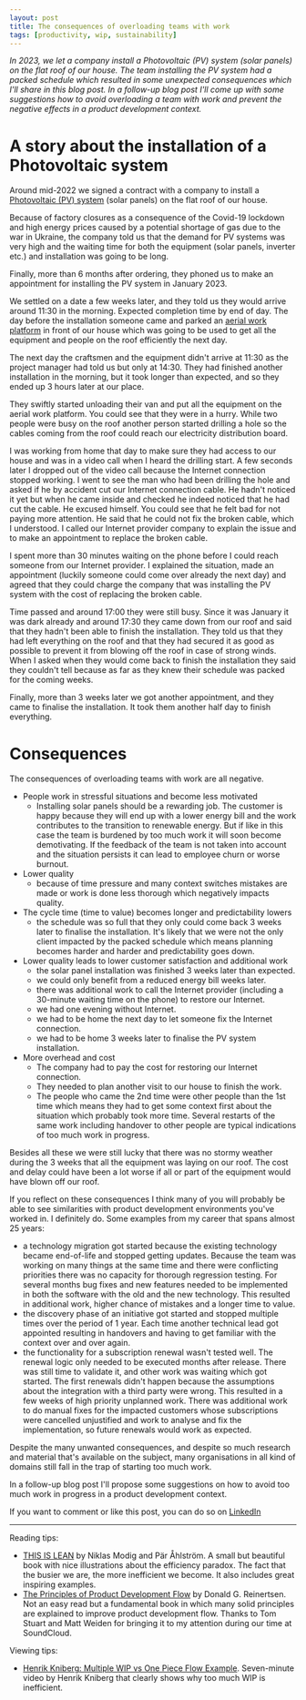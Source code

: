 ```yaml
---
layout: post
title: The consequences of overloading teams with work
tags: [productivity, wip, sustainability]
---
```


_In 2023, we let a company install a Photovoltaic (PV) system (solar panels) on the flat roof of our house.  The team installing the PV system had a packed schedule which resulted in some unexpected consequences which I'll share in this blog post. In a follow-up blog post I'll come up with some suggestions how to avoid overloading a team with work and prevent the negative effects in a product development context._

# A story about the installation of a Photovoltaic system

Around mid-2022 we signed a contract with a company to install a [Photovoltaic (PV) system](https://en.wikipedia.org/wiki/Photovoltaic_system) (solar panels) on the flat roof of our house.

Because of factory closures as a consequence of the Covid-19 lockdown and high energy prices caused by a potential shortage of gas due to the war in Ukraine, the company told us that the demand for PV systems was very high and the waiting time for both the equipment (solar panels, inverter etc.) and installation was going to be long.

Finally, more than 6 months after ordering, they phoned us to make an appointment for installing the PV system in January 2023.

We settled on a date a few weeks later, and they told us they would arrive around 11:30 in the morning. Expected completion time by end of day. The day before the installation someone came and parked an [aerial work platform](https://en.wikipedia.org/wiki/Aerial_work_platform) in front of our house which was going to be used to get all the equipment and people on the roof efficiently the next day.

The next day the craftsmen and the equipment didn't arrive at 11:30 as the project manager had told us but only at 14:30. They had finished another installation in the morning, but it took longer than expected, and so they ended up 3 hours later at our place.

They swiftly started unloading their van and put all the equipment on the aerial work platform. You could see that they were in a hurry. While two people were busy on the roof another person started drilling a hole so the cables coming from the roof could reach our electricity distribution board.

I was working from home that day to make sure they had access to our house and was in a video call when I heard the drilling start. A few seconds later I dropped out of the video call because the Internet connection stopped working. I went to see the man who had been drilling the hole and asked if he by accident cut our Internet connection cable. He hadn't noticed it yet but when he came inside and checked he indeed noticed that he had cut the cable. He excused himself. You could see that he felt bad for not paying more attention. He said that he could not fix the broken cable, which I understood. I called our Internet provider company to explain the issue and to make an appointment to replace the broken cable.

I spent more than 30 minutes waiting on the phone before I could reach someone from our Internet provider. I explained the situation, made an appointment (luckily someone could come over already the next day) and agreed that they could charge the company that was installing the PV system with the cost of replacing the broken cable.

Time passed and around 17:00 they were still busy. Since it was January it was dark already and around 17:30 they came down from our roof and said that they hadn't been able to finish the installation. They told us that they had left everything on the roof and that they had secured it as good as possible to prevent it from blowing off the roof in case of strong winds. When I asked when they would come back to finish the installation they said they couldn't tell because as far as they knew their schedule was packed for the coming weeks.

Finally, more than 3 weeks later we got another appointment, and they came to finalise the installation. It took them another half day to finish everything.

# Consequences

The consequences of overloading teams with work are all negative. 

- People work in stressful situations and become less motivated
   - Installing solar panels should be a rewarding job. The customer is happy because they will end up with a lower energy bill and the work contributes to the transition to renewable energy. But if like in this case the team is burdened by too much work it will soon become demotivating. If the feedback of the team is not taken into account and the situation persists it can lead to employee churn or worse burnout.
- Lower quality
   - because of time pressure and many context switches mistakes are made or work is done less thorough which negatively impacts quality.
- The cycle time (time to value) becomes longer and predictability lowers
   - the schedule was so full that they only could come back 3 weeks later to finalise the installation. It's likely that we were not the only client impacted by the packed schedule which means planning becomes harder and harder and predictability goes down.
- Lower quality leads to lower customer satisfaction and additional work
   - the solar panel installation was finished 3 weeks later than expected.
   - we could only benefit from a reduced energy bill weeks later.
   - there was additional work to call the Internet provider (including a 30-minute waiting time on the phone) to restore our Internet.
   - we had one evening without Internet.
   - we had to be home the next day to let someone fix the Internet connection.
   - we had to be home 3 weeks later to finalise the PV system installation.
- More overhead and cost
   - The company had to pay the cost for restoring our Internet connection.
   - They needed to plan another visit to our house to finish the work.
   - The people who came the 2nd time were other people than the 1st time which means they had to get some context first about the situation which probably took more time. Several restarts of the same work including handover to other people are typical indications of too much work in progress.


Besides all these we were still lucky that there was no stormy weather during the 3 weeks that all the equipment was laying on our roof. The cost and delay could have been a lot worse if all or part of the equipment would have blown off our roof.

If you reflect on these consequences I think many of you will probably be able to see similarities with product development environments you've worked in. I definitely do. Some examples from my career that spans almost 25 years:

- a technology migration got started because the existing technology became end-of-life and stopped getting updates. Because the team was working on many things at the same time and there were conflicting priorities there was no capacity for thorough regression testing. For several months bug fixes and new features needed to be implemented in both the software with the old and the new technology.  This resulted in additional work, higher chance of mistakes and a longer time to value.
- the discovery phase of an initiative got started and stopped multiple times over the period of 1 year. Each time another technical lead got appointed resulting in handovers and having to get familiar with the context over and over again.
- the functionality for a subscription renewal wasn't tested well. The renewal logic only needed to be executed months after release. There was still time to validate it, and other work was waiting which got started. The first renewals didn't happen because the assumptions about the integration with a third party were wrong. This resulted in a few weeks of high priority unplanned work. There was additional work to do manual fixes for the impacted customers whose subscriptions were cancelled unjustified and work to analyse and fix the implementation, so future renewals would work as expected.


Despite the many unwanted consequences, and despite so much research and material that's available on the subject, many organisations in all kind of domains still fall in the trap of starting too much work.

In a follow-up blog post I'll propose some suggestions on how to avoid too much work in progress in a product development context.

If you want to comment or like this post, you can do so on [LinkedIn](https://www.linkedin.com/posts/kristof-adriaenssens-8a481619_the-consequences-of-overloading-teams-with-activity-7235955393347145728-xaoQ?utm_source=share)

------
Reading tips:
- [THIS IS LEAN](https://thisislean.com) by Niklas Modig and Pär Åhlström. A small but beautiful book with nice illustrations about the efficiency paradox. The fact that the busier we are, the more inefficient we become. It also includes great inspiring examples.
- [The Principles of Product Development Flow](https://www.goodreads.com/book/show/6278270-the-principles-of-product-development-flow) by Donald G. Reinertsen. Not an easy read but a fundamental book in which many solid principles are explained to improve product development flow. Thanks to Tom Stuart and Matt Weiden for bringing it to my attention during our time at SoundCloud.

Viewing tips:
- [Henrik Kniberg: Multiple WIP vs One Piece Flow Example](https://www.youtube.com/watch?v=Yqi9Gwt-OEA&t). Seven-minute video by Henrik Kniberg that clearly shows why too much WIP is inefficient.